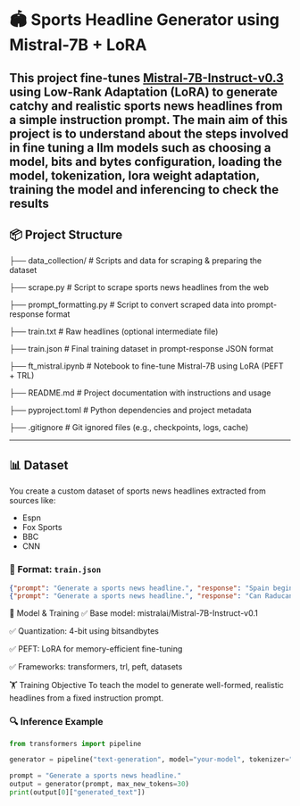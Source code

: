 # 🏟️ Sports Headline Generator using Mistral-7B + LoRA

This project fine-tunes [Mistral-7B-Instruct-v0.3](https://huggingface.co/mistralai/Mistral-7B-Instruct-v0.3) using Low-Rank Adaptation (LoRA) to generate **catchy and realistic sports news headlines** from a simple instruction prompt.
The main aim of this project is to understand about the steps involved in fine tuning a llm models such as choosing a model, bits and bytes configuration, loading the model, tokenization, lora weight adaptation, training the model and inferencing to check the results
---

## 📦 Project Structure

├── data_collection/   # Scripts and data for scraping & preparing the dataset

   ├── scrape.py   # Script to scrape sports news headlines from the web
   
   ├── prompt_formatting.py        # Script to convert scraped data into prompt-response format
   
   ├── train.txt                   # Raw headlines (optional intermediate file)
   
   ├── train.json                  # Final training dataset in prompt-response JSON format

├── ft_mistral.ipynb               # Notebook to fine-tune Mistral-7B using LoRA (PEFT + TRL)

├── README.md                      # Project documentation with instructions and usage

├── pyproject.toml                 # Python dependencies and project metadata

├── .gitignore                     # Git ignored files (e.g., checkpoints, logs, cache)



---

## 📊 Dataset

You create a custom dataset of sports news headlines extracted from sources like:

- Espn
- Fox Sports
- BBC
- CNN

### 🔧 Format: `train.json`

```json
{"prompt": "Generate a sports news headline.", "response": "Spain begin Euro 2025 campaign by thrashing Portugal"}
{"prompt": "Generate a sports news headline.", "response": "Can Raducanu bridge gap to world's best Sabalenka?"}
```


🧠 Model & Training
✅ Base model: mistralai/Mistral-7B-Instruct-v0.1

✅ Quantization: 4-bit using bitsandbytes

✅ PEFT: LoRA for memory-efficient fine-tuning

✅ Frameworks: transformers, trl, peft, datasets

🏋️ Training Objective
To teach the model to generate well-formed, realistic headlines from a fixed instruction prompt.


### 🔍 Inference Example

```python
from transformers import pipeline

generator = pipeline("text-generation", model="your-model", tokenizer="your-tokenizer")

prompt = "Generate a sports news headline."
output = generator(prompt, max_new_tokens=30)
print(output[0]["generated_text"])

